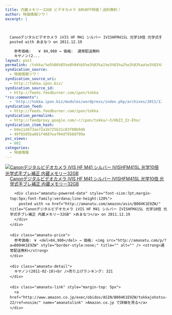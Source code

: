 ```yaml
---
title: 内蔵メモリー32GB ビデオカメラ 60%OFF特価！送料無料！
author: 特価情報ツウ！
excerpt: |
  	
  
  	
  Canonデジタルビデオカメラ iVIS HF M41 シルバー IVISHFM41SL 光学10倍 光学式手ブレ補正 内蔵メモリー32GB
  posted with あまなつ on 2011.12.19
  
  	参考価格: 	￥ 84,980 → 価格:  通常配送無料
  	キヤノン(2...
layout: post
permalink: /tokka/%e5%86%85%e8%94%b5%e3%83%a1%e3%83%a2%e3%83%aa%e3%83%bc32gb-%e3%83%93%e3%83%87%e3%82%aa%e3%82%ab%e3%83%a1%e3%83%a9-60off%e7%89%b9%e4%be%a1%ef%bc%81%e9%80%81%e6%96%99%e7%84%a1%e6%96%99%ef%bc%81.html
syndication_source:
  - 特価情報ツウ！
syndication_source_uri:
  - http://tokka.ipon.biz/
syndication_source_id:
  - http://feeds.feedburner.com/ipon/tokka
"rss:comments":
  - 'http://tokka.ipon.biz/modules/wordpress/index.php/archives/2011/12/19/32gb-60off/#comments'
syndication_feed:
  - http://feeds.feedburner.com/ipon/tokka
syndication_permalink:
  - http://feedproxy.google.com/~r/ipon/tokka/~3/HbZ3_Zz-Eho/
syndication_item_hash:
  - 69e11d473ae72a1b725b31c83f00b94b
  - 49fb585ba861f4687eaf04df958d799a
pvc_views:
  - 682
categories:
  - 特価情報
---
```

<div class="amanatu-box" style="margin-bottom:0px;">
  <div class="amanatu-image" style="float:left;">
    <a href="http://www.amazon.co.jp/exec/obidos/ASIN/B004K1E9ZW/tokkajohotsu-22/ref=nosim/" name="amanatulink" ><img src="http://i0.wp.com/ecx.images-amazon.com/images/I/51DaJJbG18L._SL160_.jpg?w=546" alt="Canonデジタルビデオカメラ iVIS HF M41 シルバー IVISHFM41SL 光学10倍 光学式手ブレ補正 内蔵メモリー32GB" style="border: none;" data-recalc-dims="1" /></a>
  </div>
  
  <div class="amanatu-info" style="float:left;margin-left:15px;line-height:120%">
    <div class="amanatu-name" style="margin-bottom:10px;line-height:120%">
      <a href="http://www.amazon.co.jp/exec/obidos/ASIN/B004K1E9ZW/tokkajohotsu-22/ref=nosim/" name="amanatulink" >Canonデジタルビデオカメラ iVIS HF M41 シルバー IVISHFM41SL 光学10倍 光学式手ブレ補正 内蔵メモリー32GB</a></p> 
      
      <div class="amanatu-powered-date" style="font-size:7pt;margin-top:5px;font-family:verdana;line-height:120%">
        posted with <a href="http://amanatu.com/amazon/asin/B004K1E9ZW/" title="Canonデジタルビデオカメラ iVIS HF M41 シルバー IVISHFM41SL 光学10倍 光学式手ブレ補正 内蔵メモリー32GB" >あまなつ</a> on 2011.12.19
      </div>
    </div>
    
    <div class="amanatu-price">
      参考価格: ￥ <del>84,980</del> → 価格: <img src="http://amanatu.com/p/?a=B004K1E9ZW" style="border-style:none;" title="" alt="" /> <strong>通常配送無料</strong>
    </div>
    
    <div class="amanatu-detail">
      キヤノン(2011-02-10)<br />売り上げランキング: 321
    </div>
    
    <div class="amanatu-link" style="margin-top: 5px">
      <a href="http://www.amazon.co.jp/exec/obidos/ASIN/B004K1E9ZW/tokkajohotsu-22/ref=nosim/" name="amanatulink" >Amazon.co.jp で詳細を見る</a>
    </div>
  </div>
  
  <div class="amanatu-footer" style="clear: left">
  </div>
</div>

<img src="http://feeds.feedburner.com/~r/ipon/tokka/~4/HbZ3_Zz-Eho" height="1" width="1" title="" alt="" />
